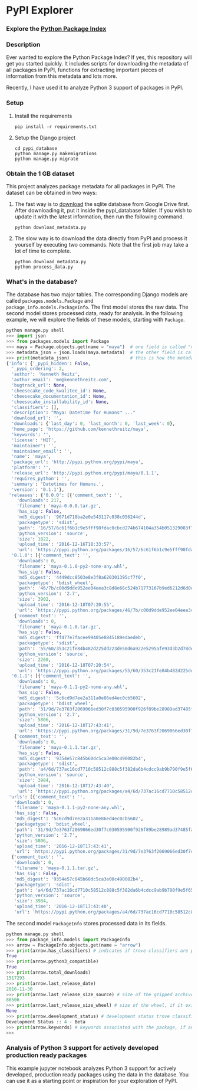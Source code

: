 # PyPI Explorer
### Explore the [Python Package Index](https://pypi.python.org/pypi)

### Description

Ever wanted to explore the Python Package Index? If yes, this repository will get you started quickly. It includes scripts for
downloading the metadata of all packages in PyPI, functions for extracting important pieces of information from this metadata
and lots more. 

Recently, I have used it to analyze Python 3 support of packages in PyPI.

### Setup

1. Install the requirements 

   ```
   pip install -r requirements.txt
   ```
2. Setup the Django project

   ```
   cd pypi_database
   python manage.py makemigrations
   python manage.py migrate
   ```

### Obtain the 1 GB dataset

This project analyzes package metadata for all packages in PyPI. The dataset can be obtained in two ways:

1. The fast way is to [download](https://drive.google.com/open?id=0B9nABrt15_W5UUZJLVFRMWpvMEE) the sqlite database from Google Drive first. After downloading it, put it inside the 
pypi_database folder. If you wish to update it with the latest information, then run the following command.
    ```
    python download_metadata.py
    ```

2. The slow way is to download the data directly from PyPI and process it yourself by executing two commands. 
Note that the first job may take a lot of time to complete.
    ```
    python download_metadata.py
    python process_data.py
    ```
    
### What's in the database?

The database has two major tables. The corresponding Django models are called `packages.models.Package` and  
`package_info.models.PackageInfo`.
The first model stores the raw data.  The second model stores processed data, ready for analysis. 
In the following example, we will explore the fields of these models, starting with `Package`.

```python
python manage.py shell
>>> import json
>>> from packages.models import Package
>>> maya = Package.objects.get(name = "maya")  # one field is called "name" and stores the name of the package
>>> metadata_json = json.loads(maya.metadata)  # the other field is called "metadata" and stores the metadata as a string
>>> print(metadata_json)                       # this is how the metadata looks like
{'info': {'_pypi_hidden': False,
  '_pypi_ordering': 2,
  'author': 'Kenneth Reitz',
  'author_email': 'me@kennethreitz.com',
  'bugtrack_url': None,
  'cheesecake_code_kwalitee_id': None,
  'cheesecake_documentation_id': None,
  'cheesecake_installability_id': None,
  'classifiers': [],
  'description': "Maya: Datetime for Humans™ ..."
  'download_url': '',
  'downloads': {'last_day': 0, 'last_month': 0, 'last_week': 0},
  'home_page': 'https://github.com/kennethreitz/maya',
  'keywords': '',
  'license': 'MIT',
  'maintainer': '',
  'maintainer_email': '',
  'name': 'maya',
  'package_url': 'http://pypi.python.org/pypi/maya',
  'platform': '',
  'release_url': 'http://pypi.python.org/pypi/maya/0.1.1',
  'requires_python': '',
  'summary': 'Datetimes for Humans.',
  'version': '0.1.1'},
 'releases': {'0.0.0': [{'comment_text': '',
    'downloads': 217,
    'filename': 'maya-0.0.0.tar.gz',
    'has_sig': False,
    'md5_digest': '9671d718ba2e0e543117c038c056244d',
    'packagetype': 'sdist',
    'path': '16/57/6c61f6b1c9e5fff98fdac0cbcd274b674104a354b051329083f76c92d4e3/maya-0.0.0.tar.gz',
    'python_version': 'source',
    'size': 1822,
    'upload_time': '2016-12-16T18:33:57',
    'url': 'https://pypi.python.org/packages/16/57/6c61f6b1c9e5fff98fdac0cbcd274b674104a354b051329083f76c92d4e3/maya-0.0.0.tar.gz'}],
  '0.1.0': [{'comment_text': '',
    'downloads': 0,
    'filename': 'maya-0.1.0-py2-none-any.whl',
    'has_sig': False,
    'md5_digest': '4449dcc8503e8e3f8a620301395cf7f0',
    'packagetype': 'bdist_wheel',
    'path': '46/7b/c00d9dde952ee04eea3c8d8e66c524b71773167b9ed6212d6d0c9618c880/maya-0.1.0-py2-none-any.whl',
    'python_version': '2.7',
    'size': 3902,
    'upload_time': '2016-12-18T07:20:55',
    'url': 'https://pypi.python.org/packages/46/7b/c00d9dde952ee04eea3c8d8e66c524b71773167b9ed6212d6d0c9618c880/maya-0.1.0-py2-none-any.whl'},
   {'comment_text': '',
    'downloads': 0,
    'filename': 'maya-0.1.0.tar.gz',
    'has_sig': False,
    'md5_digest': 'ff477e7facee99405e8845189edaedeb',
    'packagetype': 'sdist',
    'path': '55/60/353c21fe84b482d225dd223de50d6a922e5295afe93d3b2d78deec3e1120/maya-0.1.0.tar.gz',
    'python_version': 'source',
    'size': 2260,
    'upload_time': '2016-12-18T07:20:54',
    'url': 'https://pypi.python.org/packages/55/60/353c21fe84b482d225dd223de50d6a922e5295afe93d3b2d78deec3e1120/maya-0.1.0.tar.gz'}],
  '0.1.1': [{'comment_text': '',
    'downloads': 0,
    'filename': 'maya-0.1.1-py2-none-any.whl',
    'has_sig': False,
    'md5_digest': '5c6cd9d7ee2a311a0e86ed4ec0cb5602',
    'packagetype': 'bdist_wheel',
    'path': '31/9d/7e3763f2069066ed30f7c030595900f926f89be28989ad37485fa6fe632b/maya-0.1.1-py2-none-any.whl',
    'python_version': '2.7',
    'size': 5806,
    'upload_time': '2016-12-18T17:43:41',
    'url': 'https://pypi.python.org/packages/31/9d/7e3763f2069066ed30f7c030595900f926f89be28989ad37485fa6fe632b/maya-0.1.1-py2-none-any.whl'},
   {'comment_text': '',
    'downloads': 0,
    'filename': 'maya-0.1.1.tar.gz',
    'has_sig': False,
    'md5_digest': '9354e57c845b60dc5ca3e00c490082b4',
    'packagetype': 'sdist',
    'path': 'a4/6d/737ac16cd7710c58512c888c5f382da6b4cdcc9ab9b790f9e5f6514a3c64/maya-0.1.1.tar.gz',
    'python_version': 'source',
    'size': 3984,
    'upload_time': '2016-12-18T17:43:40',
    'url': 'https://pypi.python.org/packages/a4/6d/737ac16cd7710c58512c888c5f382da6b4cdcc9ab9b790f9e5f6514a3c64/maya-0.1.1.tar.gz'}]},
 'urls': [{'comment_text': '',
   'downloads': 0,
   'filename': 'maya-0.1.1-py2-none-any.whl',
   'has_sig': False,
   'md5_digest': '5c6cd9d7ee2a311a0e86ed4ec0cb5602',
   'packagetype': 'bdist_wheel',
   'path': '31/9d/7e3763f2069066ed30f7c030595900f926f89be28989ad37485fa6fe632b/maya-0.1.1-py2-none-any.whl',
   'python_version': '2.7',
   'size': 5806,
   'upload_time': '2016-12-18T17:43:41',
   'url': 'https://pypi.python.org/packages/31/9d/7e3763f2069066ed30f7c030595900f926f89be28989ad37485fa6fe632b/maya-0.1.1-py2-none-any.whl'},
  {'comment_text': '',
   'downloads': 0,
   'filename': 'maya-0.1.1.tar.gz',
   'has_sig': False,
   'md5_digest': '9354e57c845b60dc5ca3e00c490082b4',
   'packagetype': 'sdist',
   'path': 'a4/6d/737ac16cd7710c58512c888c5f382da6b4cdcc9ab9b790f9e5f6514a3c64/maya-0.1.1.tar.gz',
   'python_version': 'source',
   'size': 3984,
   'upload_time': '2016-12-18T17:43:40',
   'url': 'https://pypi.python.org/packages/a4/6d/737ac16cd7710c58512c888c5f382da6b4cdcc9ab9b790f9e5f6514a3c64/maya-0.1.1.tar.gz'}]}
```
The second model `PackageInfo` stores processed data in its fields.
```python
python manage.py shell
>>> from package_info.models import PackageInfo
>>> arrow = PackageInfo.objects.get(name = "arrow")
>>> print(arrow.has_classifiers) # indicates if trove classifiers are present in the metadata
True
>>> print(arrow.python3_compatible) 
True
>>> print(arrow.total_downloads)
1517293
>>> print(arrow.last_release_date)
2016-11-30
>>> print(arrow.last_release_size_source) # size of the gzipped archive
86506
>>> print(arrow.last_release_size_wheel) # size of the wheel, if it exists
None
>>> print(arrow.development_status) # development status trove classifier
Development Status :: 4 - Beta
>>> print(arrow.keywords) # keywords associated with the package, if any
>>>
```

### Analysis of Python 3 support for actively developed production ready packages

This example jupyter notebook analyzes Python 3 support for actively developed, production ready packages using the
data in the database. You can use it as a starting point or inspiration for your exploration of PyPI.
